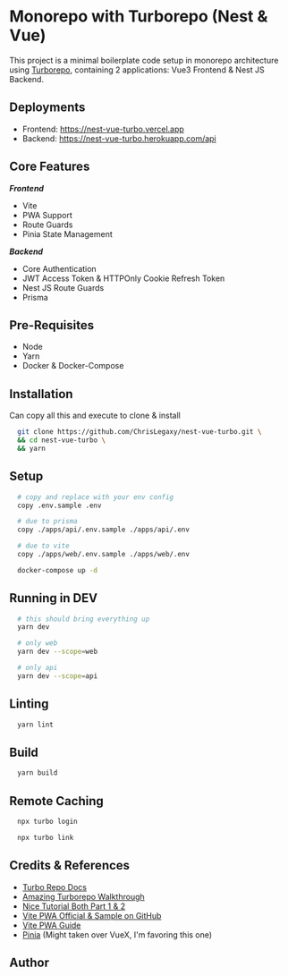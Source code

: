 # Monorepo with Turborepo (Nest & Vue)

This project is a minimal boilerplate code setup in
monorepo architecture using [Turborepo](https://turborepo.org/), containing 2 applications: Vue3 Frontend & Nest JS Backend.

## Deployments

- Frontend: https://nest-vue-turbo.vercel.app
- Backend: https://nest-vue-turbo.herokuapp.com/api

## Core Features

**_Frontend_**

- Vite
- PWA Support
- Route Guards
- Pinia State Management

**_Backend_**

- Core Authentication
- JWT Access Token & HTTPOnly Cookie Refresh Token
- Nest JS Route Guards
- Prisma

## Pre-Requisites

- Node
- Yarn
- Docker & Docker-Compose

## Installation

Can copy all this and execute to clone & install

```bash
  git clone https://github.com/ChrisLegaxy/nest-vue-turbo.git \
  && cd nest-vue-turbo \
  && yarn
```

## Setup

```bash
  # copy and replace with your env config
  copy .env.sample .env

  # due to prisma
  copy ./apps/api/.env.sample ./apps/api/.env

  # due to vite
  copy ./apps/web/.env.sample ./apps/web/.env

  docker-compose up -d
```

## Running in DEV

```bash
  # this should bring everything up
  yarn dev

  # only web
  yarn dev --scope=web

  # only api
  yarn dev --scope=api
```

## Linting

```bash
  yarn lint
```

## Build

```bash
  yarn build
```

## Remote Caching

```bash
  npx turbo login

  npx turbo link
```

## Credits & References

- [Turbo Repo Docs](https://turborepo.org)
- [Amazing Turborepo Walkthrough](https://www.youtube.com/watch?v=YX5yoApjI3M&t=1s)
- [Nice Tutorial Both Part 1 & 2](https://www.youtube.com/watch?v=YQLw5kJ1yrQ&t=1005s)
- [Vite PWA Official & Sample on GitHub](https://vite-plugin-pwa.netlify.app)
- [Vite PWA Guide](https://rubenr.dev/en/pwa-vite)
- [Pinia](https://pinia.vuejs.org) (Might taken over VueX, I'm favoring this one)

## Author

